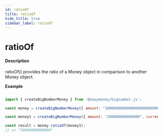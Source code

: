 ```yaml
---
id: ratioOf
title: ratioOf
hide_title: true
sidebar_label: ratioOf
---
```


# ratioOf

#### Description

ratioOf() provides the ratio of a Money object in comparison to another Money object.

**Example**

```js

import { createBigNumberMoney } from '@easymoney/bignumber.js';

const money = createBigNumberMoney({ amount: "10000000000000000000000000000", currency: 'RUB' });

const money1 = createBigNumberMoney({ amount: "200000000000000", currency: 'RUB' });

const result = money.ratioOf(money1);
// => "50000000000000"

```
